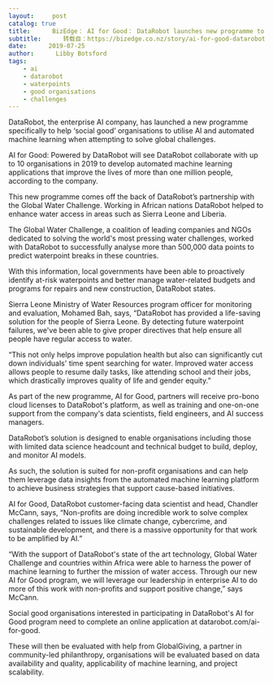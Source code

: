 ```yaml
---
layout:     post
catalog: true
title:      BizEdge： AI for Good： DataRobot launches new programme to empower non-profits
subtitle:      转载自：https://bizedge.co.nz/story/ai-for-good-datarobot-launches-new-programme-to-empower-non-profits
date:      2019-07-25
author:      Libby Botsford
tags:
    - ai
    - datarobot
    - waterpoints
    - good organisations
    - challenges
---
```


DataRobot, the enterprise AI company, has launched a new programme specifically to help ‘social good’ organisations to utilise AI and automated machine learning when attempting to solve global challenges.

AI for Good: Powered by DataRobot will see DataRobot collaborate with up to 10 organisations in 2019 to develop automated machine learning applications that improve the lives of more than one million people, according to the company.

This new programme comes off the back of DataRobot’s partnership with the Global Water Challenge. Working in African nations DataRobot helped to enhance water access in areas such as Sierra Leone and Liberia.

The Global Water Challenge, a coalition of leading companies and NGOs dedicated to solving the world's most pressing water challenges, worked with DataRobot to successfully analyse more than 500,000 data points to predict waterpoint breaks in these countries.

With this information, local governments have been able to proactively identify at-risk waterpoints and better manage water-related budgets and programs for repairs and new construction, DataRobot states.

Sierra Leone Ministry of Water Resources program officer for monitoring and evaluation, Mohamed Bah, says, “DataRobot has provided a life-saving solution for the people of Sierra Leone. By detecting future waterpoint failures, we've been able to give proper directives that help ensure all people have regular access to water.

“This not only helps improve population health but also can significantly cut down individuals' time spent searching for water. Improved water access allows people to resume daily tasks, like attending school and their jobs, which drastically improves quality of life and gender equity.”

As part of the new programme, AI for Good, partners will receive pro-bono cloud licenses to DataRobot's platform, as well as training and one-on-one support from the company's data scientists, field engineers, and AI success managers.

DataRobot’s solution is designed to enable organisations including those with limited data science headcount and technical budget to build, deploy, and monitor AI models.

As such, the solution is suited for non-profit organisations and can help them leverage data insights from the automated machine learning platform to achieve business strategies that support cause-based initiatives.

AI for Good, DataRobot customer-facing data scientist and head, Chandler McCann, says, “Non-profits are doing incredible work to solve complex challenges related to issues like climate change, cybercrime, and sustainable development, and there is a massive opportunity for that work to be amplified by AI.”

“With the support of DataRobot's state of the art technology, Global Water Challenge and countries within Africa were able to harness the power of machine learning to further the mission of water access. Through our new AI for Good program, we will leverage our leadership in enterprise AI to do more of this work with non-profits and support positive change,” says McCann.

Social good organisations interested in participating in DataRobot's AI for Good program need to complete an online application at datarobot.com/ai-for-good.

These will then be evaluated with help from GlobalGiving, a partner in community-led philanthropy, organisations will be evaluated based on data availability and quality, applicability of machine learning, and project scalability.
